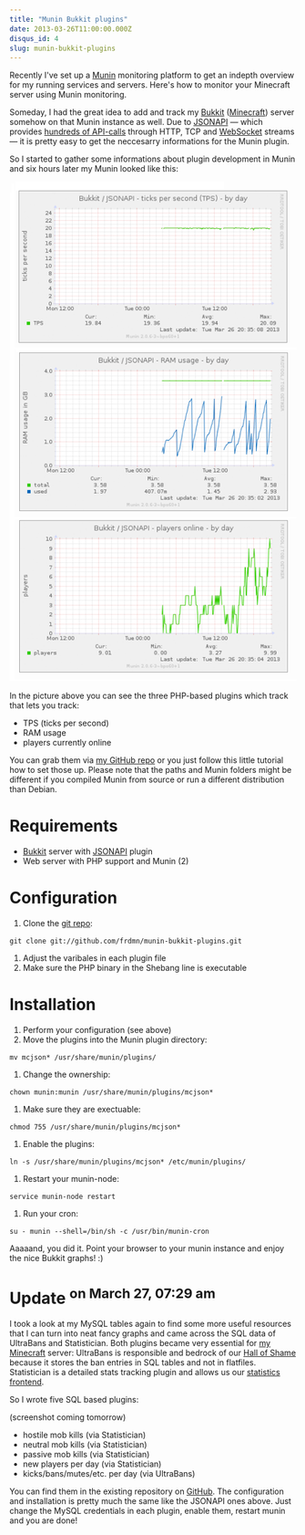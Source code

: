 ```yaml
---
title: "Munin Bukkit plugins"
date: 2013-03-26T11:00:00.000Z
disqus_id: 4
slug: munin-bukkit-plugins
---
```


Recently I've set up a [Munin](http://munin-monitoring.org) monitoring platform to get an indepth overview for my running services and servers. Here's how to monitor your Minecraft server using Munin monitoring.

Someday, I had the great idea to add and track my [Bukkit](http://bukkit.org) ([Minecraft](http://minecraft.net)) server somehow on that Munin instance as well. Due to [JSONAPI](https://github.com/alecgorge/jsonapi) — which provides [hundreds of API-calls](http://mcjsonapi.com/apidocs/) through HTTP, TCP and [WebSocket](http://www.websocket.org/) streams — it is pretty easy to get the neccesarry informations for the Munin plugin. 

So I started to gather some informations about plugin development in Munin and six hours later my Munin looked like this:

![Munin Bukkit/JSONAPI plugins](/assets/images/posts/munin-bukkit-plugins/1.png)

In the picture above you can see the three PHP-based plugins which track that lets you track:

* TPS (ticks per second)
* RAM usage
* players currently online

You can grab them via [my GitHub repo](https://github.com/yeahwhat-mc/munin-bukkit-plugins) or you just follow this little tutorial how to set those up. Please note that the paths and Munin folders might be different if you compiled Munin from source or run a different distribution than Debian.

# Requirements

* [Bukkit](http://bukkit.org) server with [JSONAPI](https://github.com/alecgorge/jsonapi) plugin
* Web server with PHP support and Munin (2)

# Configuration

1. Clone the [git repo](https://github.com/frdmn/munin-bukkit-plugins):  

  ```shell
  git clone git://github.com/frdmn/munin-bukkit-plugins.git
  ```

1. Adjust the varibales in each plugin file
1. Make sure the PHP binary in the Shebang line is executable

# Installation

1. Perform your configuration (see above)
1. Move the plugins into the Munin plugin directory:  

  ```shell
  mv mcjson* /usr/share/munin/plugins/
  ```

1. Change the ownership:  

  ```shell
  chown munin:munin /usr/share/munin/plugins/mcjson*
  ```

1. Make sure they are exectuable:  

  ```shell
  chmod 755 /usr/share/munin/plugins/mcjson*
  ```

1. Enable the plugins:  

  ```shell
  ln -s /usr/share/munin/plugins/mcjson* /etc/munin/plugins/
  ```

1. Restart your munin-node:  

  ```shell
  service munin-node restart
  ```

1. Run your cron:  

  ```shell
  su - munin --shell=/bin/sh -c /usr/bin/munin-cron
  ```

Aaaaand, you did it. Point your browser to your munin instance and enjoy the nice Bukkit graphs! :)

# Update <sup>on March 27, 07:29 am</sup>

I took a look at my MySQL tables again to find some more useful resources that I can turn into neat fancy graphs and came across the SQL data of UltraBans and Statistician. Both plugins became very essential for [my Minecraft](http://yeahwh.at) server: UltraBans is responsible and bedrock of our [Hall of Shame](http://shame.yeahwh.at) because it stores the ban entries in SQL tables and not in flatfiles. Statistician is a detailed stats tracking plugin and allows us our [statistics frontend](http://stats.yeahwh.at).

So I wrote five SQL based plugins:

(screenshot coming tomorrow)

* hostile mob kills (via Statistician)
* neutral mob kills (via Statistician)
* passive mob kills (via Statistician)
* new players per day (via Statistician)
* kicks/bans/mutes/etc. per day (via UltraBans)

You can find them in the existing repository on [GitHub](https://github.com/yeahwhat-mc/munin-bukkit-plugins). The configuration and installation is pretty much the same like the JSONAPI ones above. Just change the MySQL credentials in each plugin, enable them, restart munin and you are done!
